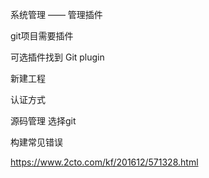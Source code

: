 系统管理 —— 管理插件

git项目需要插件

可选插件找到 	Git plugin

新建工程

认证方式

源码管理 选择git


构建常见错误

https://www.2cto.com/kf/201612/571328.html